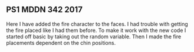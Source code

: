 ## PS1 MDDN 342 2017

Here I have added the fire character to the faces. I had trouble with getting the fire placed like I had them before. To make it work with the new code I started off basic by taking out the random variable. Then I made the fire placements dependent on the chin positions. 